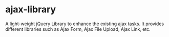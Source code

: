 # ajax-library
A light-weight jQuery Library to enhance the existing ajax tasks. It provides different libraries such as Ajax Form, Ajax File Upload, Ajax Link, etc.
